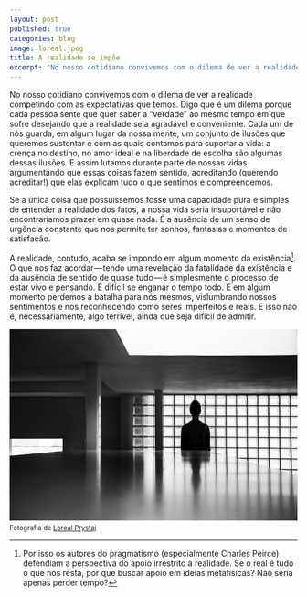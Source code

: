 ```yaml
---
layout: post
published: true
categories: blog
image: loreal.jpeg
title: A realidade se impõe
excerpt: "No nosso cotidiano convivemos com o dilema de ver a realidade competindo com as expectativas que temos. Mas conhecer a realidade (e só ela) é muito pouco?"
---
```


No nosso cotidiano convivemos com o dilema de ver a realidade competindo com as expectativas que temos. Digo que é um dilema porque cada pessoa sente que quer saber a “verdade” ao mesmo tempo em que sofre desejando que a realidade seja agradável e conveniente. Cada um de nós guarda, em algum lugar da nossa mente, um conjunto de ilusões que queremos sustentar e com as quais contamos para suportar a vida: a crença no destino, no amor ideal e na liberdade de escolha são algumas dessas ilusões. E assim lutamos durante parte de nossas vidas argumentando que essas coisas fazem sentido, acreditando (querendo acreditar!) que elas explicam tudo o que sentimos e compreendemos.

Se a única coisa que possuíssemos fosse uma capacidade pura e simples de entender a realidade dos fatos, a nossa vida seria insuportável e não encontraríamos prazer em quase nada. É a ausência de um senso de urgência constante que nos permite ter sonhos, fantasias e momentos de satisfação.

A realidade, contudo, acaba se impondo em algum momento da existência[^1]. O que nos faz acordar — tendo uma revelação da fatalidade da existência e da ausência de sentido de quase tudo — é simplesmente o processo de estar vivo e pensando. É difícil se enganar o tempo todo. E em algum momento perdemos a batalha para nós mesmos, vislumbrando nossos sentimentos e nos reconhecendo como seres imperfeitos e reais. E isso não é, necessariamente, algo terrível, ainda que seja difícil de admitir.

<img src="/assets/images/loreal.jpeg">
<small>Fotografia de <a href="https://www.lorealprystaj.com/">Loreal Prystaj</a></small>

[^1]: Por isso os autores do pragmatismo (especialmente Charles Peirce) defendiam a perspectiva do apoio irrestrito à realidade. Se o real é tudo o que nos resta, por que buscar apoio em ideias metafísicas? Não seria apenas perder tempo?
